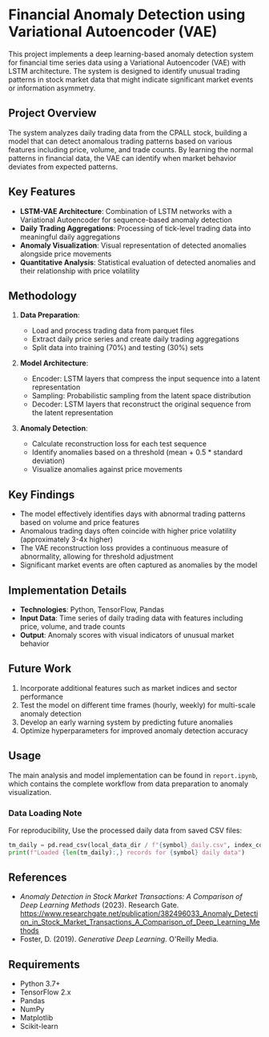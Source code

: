 # Financial Anomaly Detection using Variational Autoencoder (VAE)

This project implements a deep learning-based anomaly detection system for financial time series data using a Variational Autoencoder (VAE) with LSTM architecture. The system is designed to identify unusual trading patterns in stock market data that might indicate significant market events or information asymmetry.

## Project Overview

The system analyzes daily trading data from the CPALL stock, building a model that can detect anomalous trading patterns based on various features including price, volume, and trade counts. By learning the normal patterns in financial data, the VAE can identify when market behavior deviates from expected patterns.

## Key Features

- **LSTM-VAE Architecture**: Combination of LSTM networks with a Variational Autoencoder for sequence-based anomaly detection
- **Daily Trading Aggregations**: Processing of tick-level trading data into meaningful daily aggregations
- **Anomaly Visualization**: Visual representation of detected anomalies alongside price movements
- **Quantitative Analysis**: Statistical evaluation of detected anomalies and their relationship with price volatility

## Methodology

1. **Data Preparation**: 
   - Load and process trading data from parquet files
   - Extract daily price series and create daily trading aggregations
   - Split data into training (70%) and testing (30%) sets

2. **Model Architecture**:
   - Encoder: LSTM layers that compress the input sequence into a latent representation
   - Sampling: Probabilistic sampling from the latent space distribution
   - Decoder: LSTM layers that reconstruct the original sequence from the latent representation

3. **Anomaly Detection**:
   - Calculate reconstruction loss for each test sequence
   - Identify anomalies based on a threshold (mean + 0.5 * standard deviation)
   - Visualize anomalies against price movements

## Key Findings

- The model effectively identifies days with abnormal trading patterns based on volume and price features
- Anomalous trading days often coincide with higher price volatility (approximately 3-4x higher)
- The VAE reconstruction loss provides a continuous measure of abnormality, allowing for threshold adjustment
- Significant market events are often captured as anomalies by the model

## Implementation Details

- **Technologies**: Python, TensorFlow, Pandas
- **Input Data**: Time series of daily trading data with features including price, volume, and trade counts
- **Output**: Anomaly scores with visual indicators of unusual market behavior

## Future Work

1. Incorporate additional features such as market indices and sector performance
2. Test the model on different time frames (hourly, weekly) for multi-scale anomaly detection
3. Develop an early warning system by predicting future anomalies
4. Optimize hyperparameters for improved anomaly detection accuracy

## Usage

The main analysis and model implementation can be found in `report.ipynb`, which contains the complete workflow from data preparation to anomaly visualization.

### Data Loading Note

For reproducibility, Use the processed daily data from saved CSV files:

```python
tm_daily = pd.read_csv(local_data_dir / f"{symbol}_daily.csv", index_col=0, parse_dates=True)
print(f"Loaded {len(tm_daily):,} records for {symbol} daily data")
```

## References

- *Anomaly Detection in Stock Market Transactions: A Comparison of Deep Learning Methods* (2023). Research Gate. https://www.researchgate.net/publication/382496033_Anomaly_Detection_in_Stock_Market_Transactions_A_Comparison_of_Deep_Learning_Methods
- Foster, D. (2019). *Generative Deep Learning*. O'Reilly Media.

## Requirements

- Python 3.7+
- TensorFlow 2.x
- Pandas
- NumPy
- Matplotlib
- Scikit-learn

